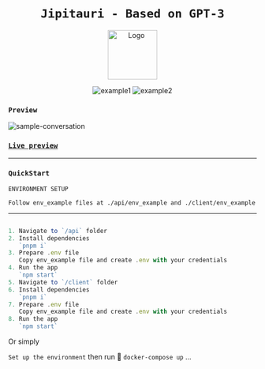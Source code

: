 <h1 align="center">
  <strong><code>Jipitauri - Based on GPT-3</code></strong>
</h1>

<p align="center">
 <img width="100px" src="https://github.com/supernova-ge/Jipitauri/blob/main/jipitauri@0.5x.jpg" align="center" alt="Logo" />
</p>

<div align="center">
  
  ![example1](https://img.shields.io/github/stars/supernova-ge/Jipitauri?style=social)
  ![example2](https://img.shields.io/github/forks/supernova-ge/Jipitauri?style=social)
</div>

### `Preview`

![sample-conversation](https://github.com/supernova-ge/Jipitauri/blob/main/preview.png)

### [`Live preview`](https://chat.pulsarai.ge)

---

### `QuickStart`

<p><code>ENVIRONMENT SETUP</code></p>

```env
Follow env_example files at ./api/env_example and ./client/env_example
```
---


```typescript

1. Navigate to `/api` folder
2. Install dependencies
   `pnpm i`
3. Prepare .env file
   Copy env_example file and create .env with your credentials
4. Run the app
   `npm start`
5. Navigate to `/client` folder
6. Install dependencies
   `pnpm i`
7. Prepare .env file
   Copy env_example file and create .env with your credentials
8. Run the app
   `npm start`

```

Or simply

`Set up the environment` then
run :whale: `docker-compose up`
...
